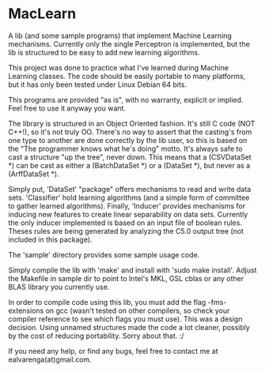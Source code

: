 MacLearn
========

A lib (and some sample programs) that implement Machine Learning mechanisms. 
Currently only the single Perceptron is implemented, but the lib is structured to be easy to add new learning algorithms.

This project was done to practice what I've learned during Machine Learning classes. The code should be easily portable 
to many platforms, but it has only been tested under Linux Debian 64 bits.

This programs are provided "as is", with no warranty, explicit or implied.
Feel free to use it anyway you want.

The library is structured in an Object Oriented fashion. It's still C code (NOT C++!), so it's not truly OO. There's no
way to assert that the casting's from one type to another are done correctly by the lib user, so this is based on the
"The programmer knows what he's doing" motto. It's always safe to cast a structure "up the tree", never down. This means
that a (CSVDataSet *) can be cast as either a (BatchDataSet *) or a (DataSet *), but never as a (ArffDataSet *).

Simply put, 'DataSet' "package" offers mechanisms to read and write data sets. 'Classifier' hold learning algorithms (and 
a simple form of committee to gather learned algorithms). Finally, 'Inducer' provides mechanisms for inducing new features
to create linear separability on data sets. Currently the only inducer implemented is based on an input file of boolean
rules. Theses rules are being generated by analyzing the C5.0 output tree (not included in this package).

The 'sample' directory provides some sample usage code.

Simply compile the lib with 'make' and install with 'sudo make install'. Adjust the Makefile in sample dir to point to
Intel's MKL, GSL cblas or any other BLAS library you currently use.

In order to compile code using this lib, you must add the flag -fms-extensions on gcc (wasn't tested on other compilers,
so check your compiler reference to see which flags you must use). This was a design decision. Using unnamed structures
made the code a lot cleaner, possibly by the cost of reducing portability. Sorry about that. :/

If you need any help, or find any bugs, feel free to contact me at ealvarenga(at)gmail.com.
